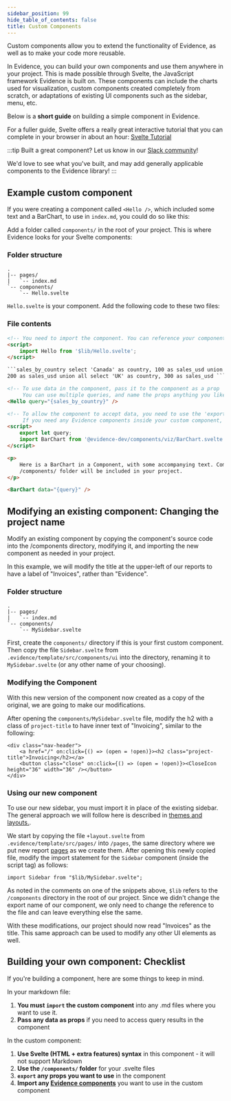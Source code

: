 ```yaml
---
sidebar_position: 99
hide_table_of_contents: false
title: Custom Components
---
```


Custom components allow you to extend the functionality of Evidence, as well as to make your code more reusable.

In Evidence, you can build your own components and use them anywhere in your project. This is made possible through Svelte, the JavaScript framework Evidence is built on. These components can include the charts used for visualization, custom components created completely from scratch, or adaptations of existing UI components such as the sidebar, menu, etc.

Below is a **short guide** on building a simple component in Evidence.

For a fuller guide, Svelte offers a really great interactive tutorial that you can complete in your browser in about an hour: [Svelte Tutorial](https://svelte.dev/tutorial/basics)

:::tip Built a great component?
Let us know in our [Slack community](https://join.slack.com/t/evidencedev/shared_invite/zt-uda6wp6a-hP6Qyz0LUOddwpXW5qG03Q)!

We'd love to see what you've built, and may add generally applicable components to the Evidence library!
:::

## Example custom component

If you were creating a component called `<Hello />`, which included some text and a BarChart, to use in `index.md`, you could do so like this:

Add a folder called `components/` in the root of your project. This is where Evidence looks for your Svelte components:

### Folder structure

```
.
|-- pages/
|   `-- index.md
`-- components/
    `-- Hello.svelte
```

`Hello.svelte` is your component. Add the following code to these two files:

### File contents

````html title="index.md"
<!-- You need to import the component. You can reference your components folder as '$lib' -->
<script>
	import Hello from '$lib/Hello.svelte';
</script>

```sales_by_country select 'Canada' as country, 100 as sales_usd union all select 'USA' as country,
200 as sales_usd union all select 'UK' as country, 300 as sales_usd ```

<!-- To use data in the component, pass it to the component as a prop
     You can use multiple queries, and name the props anything you like -->
<Hello query="{sales_by_country}" />
````

```html title="Hello.svelte"
<!-- To allow the component to accept data, you need to use the 'export let' syntax
     If you need any Evidence components inside your custom component, you must import them explicitly -->
<script>
	export let query;
	import BarChart from '@evidence-dev/components/viz/BarChart.svelte';
</script>

<p>
	Here is a BarChart in a Component, with some accompanying text. Components stored in the
	/components/ folder will be included in your project.
</p>

<BarChart data="{query}" />
```

## Modifying an existing component: Changing the project name
Modify an existing component by copying the component's source code into the /components directory, modifying it, and importing the new component as needed in your project.

In this example, we will modify the title at the upper-left of our reports to have a label of "Invoices", rather than "Evidence".

### Folder structure

```
.
|-- pages/
|   `-- index.md
`-- components/
    `-- MySidebar.svelte
```

First, create the `components/` directory if this is your first custom component. Then copy the file `Sidebar.svelte` from `.evidence/template/src/components/ui` into the directory, renaming it to `MySidebar.svelte` (or any other name of your choosing).

### Modifying the Component

With this new version of the component now created as a copy of the original, we are going to make our modifications.

After opening the `components/MySidebar.svelte` file, modify the h2 with a class of `project-title` to have inner text of "Invoicing", similar to the following:
```svelte title="MySidebar.svelte"
<div class="nav-header">
    <a href="/" on:click={() => (open = !open)}><h2 class="project-title">Invoicing</h2></a>
    <button class="close" on:click={() => (open = !open)}><CloseIcon height="36" width="36" /></button>
</div>
```

### Using our new component

To use our new sidebar, you must import it in place of the existing sidebar. The general approach we will follow here is described in [themes and layouts.](/themes-and-layouts).

We start by copying the file `+layout.svelte` from `.evidence/template/src/pages/` into `/pages`, the same directory where we put new report [pages](/core-concepts/pages) as we create them. After opening this newly copied file, modify the import statement for the `Sidebar` component (inside the script tag) as follows:

```svelte title="+layout.svelte"
import Sidebar from "$lib/MySidebar.svelte";
```

As noted in the comments on one of the snippets above, `$lib` refers to the `/components` directory in the root of our project. Since we didn't change the export name of our component, we only need to change the reference to the file and can leave everything else the same.

With these modifications, our project should now read "Invoices" as the title. This same approach can be used to modify any other UI elements as well.

## Building your own component: Checklist

If you're building a component, here are some things to keep in mind.

In your markdown file:

1. **You must `import` the custom component** into any .md files where you want to use it.
1. **Pass any data as props** if you need to access query results in the component

In the custom component:

1. **Use Svelte (HTML + extra features) syntax** in this component - it will not support Markdown
1. **Use the `/components/` folder** for your .svelte files
1. **`export` any props you want to use** in the component
1. **Import any [Evidence components](https://github.com/evidence-dev/evidence/tree/main/sites/example-project/src/components)** you want to use in the custom component
